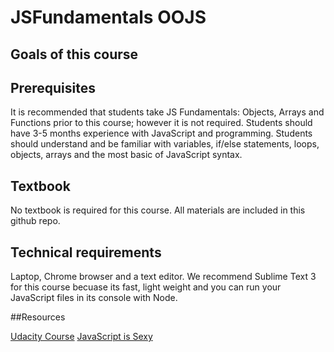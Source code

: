 # JSFundamentals OOJS


## Goals of this course


## Prerequisites

It is recommended that students take JS Fundamentals: Objects, Arrays and Functions prior to this course; however it is not required. Students should have 3-5 months experience with JavaScript and programming. Students should understand and be familiar with variables, if/else statements, loops, objects, arrays and the most basic of JavaScript syntax. 

## Textbook

No textbook is required for this course. All materials are included in this github repo.

## Technical requirements

Laptop, Chrome browser and a text editor. We recommend Sublime Text 3 for this course becuase its fast, light weight and you can run your JavaScript files in its console with Node.



##Resources

[Udacity Course](https://www.udacity.com/course/viewer#!/c-ud015/l-2794468537/m-2695708778)
[JavaScript is Sexy](http://javascriptissexy.com/oop-in-javascript-what-you-need-to-know/)
